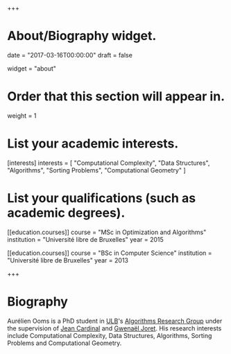 +++
# About/Biography widget.

date = "2017-03-16T00:00:00"
draft = false

widget = "about"

# Order that this section will appear in.
weight = 1

# List your academic interests.
[interests]
  interests = [
    "Computational Complexity",
    "Data Structures",
    "Algorithms",
    "Sorting Problems",
    "Computational Geometry"
  ]

# List your qualifications (such as academic degrees).
[[education.courses]]
  course = "MSc in Optimization and Algorithms"
  institution = "Université libre de Bruxelles"
  year = 2015

[[education.courses]]
  course = "BSc in Computer Science"
  institution = "Université libre de Bruxelles"
  year = 2013
 
+++

# Biography

Aurélien Ooms is a PhD student
in [ULB](http://ulb.be)'s
[Algorithms Research Group](http://algo.ulb.be)
under the supervision of
[Jean Cardinal](http://www.ulb.ac.be/di/algo/jcardin) and
[Gwenaël Joret](http://www.ulb.ac.be/di/algo/gjoret).
His research interests include
Computational Complexity,
Data Structures,
Algorithms,
Sorting Problems
and
Computational Geometry.
